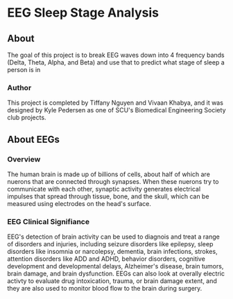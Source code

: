 # EEG Sleep Stage Analysis
## About
The goal of this project is to break EEG waves down into 4 frequency bands (Delta, Theta, Alpha, and Beta) and use that to predict what stage of sleep a person is in
### Author
This project is completed by Tiffany Nguyen and Vivaan Khabya, and it was designed by Kyle Pedersen as one of SCU's Biomedical Engineering Society club projects.

## About EEGs
### Overview
The human brain is made up of billions of cells, about half of which are nuerons that are connected through synapses.  When these nuerons try to communicate with each other, synaptic activity generates electrical impulses that spread through tissue, bone, and the skull, which can be measured using electrodes on the head's surface. 
### EEG Clinical Signifiance
EEG's detection of brain activity can be used to diagnois and treat a range of disorders and injuries, including seizure disorders like epilepsy, sleep disorders like insomnia or narcolepsy, dementia, brain infections, strokes, attention disorders like ADD and ADHD, behavior disorders, cognitive development and developmental delays, Alzheimer's disease, brain tumors, brain damage, and brain dysfunction.  EEGs can also look at overally electric activty to evaluate drug intoxication, trauma, or brain damage extent, and they are also used to monitor blood flow to the brain during surgery.